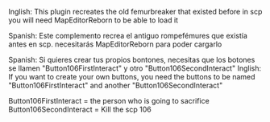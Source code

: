 Inglish: This plugin recreates the old femurbreaker that existed before in scp
you will need MapEditorReborn to be able to load it

Spanish: Este complemento recrea el antiguo rompefémures que existía antes en scp.
necesitarás MapEditorReborn para poder cargarlo

Spanish: Si quieres crear tus propios bontones, necesitas que los botones se llamen "Button106FirstInteract" y otro "Button106SecondInteract"
Inglish: If you want to create your own buttons, you need the buttons to be named "Button106FirstInteract" and another "Button106SecondInteract"

Button106FirstInteract = the person who is going to sacrifice
Button106SecondInteract = Kill the scp 106
